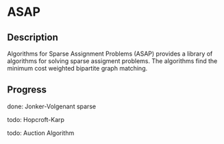 # ASAP

## Description

Algorithms for Sparse Assignment Problems (ASAP) provides a library of algorithms for solving sparse assigment problems.
The algorithms find the minimum cost weighted bipartite graph matching.

## Progress

done: Jonker-Volgenant sparse

todo: Hopcroft-Karp

todo: Auction Algorithm

